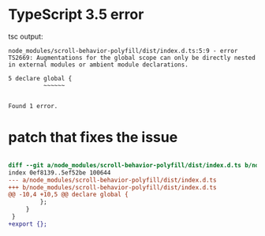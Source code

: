 # TypeScript 3.5 error

tsc output:

```
node_modules/scroll-behavior-polyfill/dist/index.d.ts:5:9 - error TS2669: Augmentations for the global scope can only be directly nested in external modules or ambient module declarations.

5 declare global {
          ~~~~~~


Found 1 error.
```

# patch that fixes the issue

```patch

diff --git a/node_modules/scroll-behavior-polyfill/dist/index.d.ts b/node_modules/scroll-behavior-polyfill/dist/index.d.ts
index 0ef8139..5ef52be 100644
--- a/node_modules/scroll-behavior-polyfill/dist/index.d.ts
+++ b/node_modules/scroll-behavior-polyfill/dist/index.d.ts
@@ -10,4 +10,5 @@ declare global {
         };
     }
 }
+export {};
```
